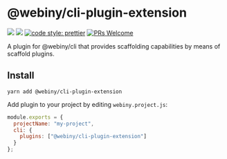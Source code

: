 # @webiny/cli-plugin-extension

[![](https://img.shields.io/npm/dw/@webiny/cli-plugin-extension.svg)](https://www.npmjs.com/package/@webiny/cli-plugin-extension)
[![](https://img.shields.io/npm/v/@webiny/cli-plugin-extension.svg)](https://www.npmjs.com/package/@webiny/cli-plugin-extension)
[![code style: prettier](https://img.shields.io/badge/code_style-prettier-ff69b4.svg?style=flat-square)](https://github.com/prettier/prettier)
[![PRs Welcome](https://img.shields.io/badge/PRs-welcome-brightgreen.svg?style=flat-square)](http://makeapullrequest.com)

A plugin for @webiny/cli that provides scaffolding capabilities by means of scaffold plugins.

## Install

```
yarn add @webiny/cli-plugin-extension
```

Add plugin to your project by editing `webiny.project.js`:

```js
module.exports = {
  projectName: "my-project",
  cli: {
    plugins: ["@webiny/cli-plugin-extension"]
  }
};
```
